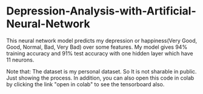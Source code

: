 # Depression-Analysis-with-Artificial-Neural-Network
This neural network model predicts my depression or happiness(Very Good, Good, Normal, Bad, Very Bad) over some features. My model gives 94% training accuracy and 91% test accuracy with one hidden layer which have 11 neurons.

Note that: The dataset is my personal dataset. So It is not sharable in public. Just showing the process. In addition, you can also open this code in colab by clicking the link "open in colab" to see the tensorboard also.
